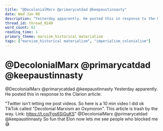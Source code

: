 ```yaml
---
title: "@DecolonialMarx @primarycatdad @keepaustinnasty"
date: Wed Jan 08
description: "Yesterday apparently. He posted this in response to the Clarion article: 'Twitter isn't letting me post videos."
thread_id: thread_0149
word_count: 61
reading_time: 1
primary_theme: marxism_historical materialism
tags: ["marxism_historical materialism", "imperialism_colonialism"]
---
```


# @DecolonialMarx @primarycatdad @keepaustinnasty

@DecolonialMarx @primarycatdad @keepaustinnasty Yesterday apparently. He posted this in response to the Clarion article:

"Twitter isn't letting me post videos.
So here is a 10 min video I did ok TikTok called "Decolonial Marxism an Oxymoron".
This article is trash by the way. 
Link:
https://t.co/Fgs6SiGuKS" @DecolonialMarx @primarycatdad @keepaustinnasty So fun that Elon now lets me see people who blocked me 😅